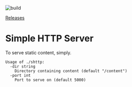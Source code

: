 ![build](https://github.com/wicwaha/simple-http-server/workflows/build/badge.svg)

[Releases](https://github.com/wicwaha/simple-http-server/releases/)

# Simple HTTP Server

To serve static content, simply.

```
Usage of ./shttp:
  -dir string
	Directory containing content (default "/content")
  -port int
	Port to serve on (default 5000)
```
